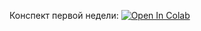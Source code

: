 Конспект первой недели:
[![Open In Colab](https://colab.research.google.com/assets/colab-badge.svg)](https://colab.research.google.com/github/girafe-ai/ml-course/blob/msu_branch/week01_dl_history_and_intro/01_dl_history_and_pytorch.ipynb)

